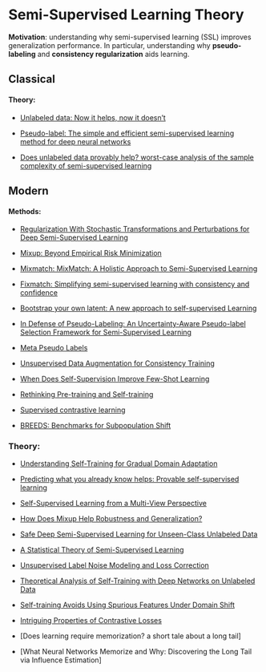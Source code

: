 # Semi-Supervised Learning Theory

**Motivation**: understanding why semi-supervised learning (SSL) improves generalization performance. 
In particular, understanding why **pseudo-labeling** and **consistency regularization** aids learning. 

## Classical

#### Theory:
- [Unlabeled data: Now it helps, now it doesn’t](https://papers.nips.cc/paper/2008/hash/07871915a8107172b3b5dc15a6574ad3-Abstract.html)
- [Pseudo-label: The simple and efficient semi-supervised learning method for deep neural
networks](https://github.com/emintham/Papers/blob/master/Lee-%20Pseudo-Label:%20The%20Simple%20and%20Efficient%20Semi-Supervised%20Learning%20Method%20for%20Deep%20Neural%20Networks.pdf)

- [Does unlabeled data provably help? worst-case analysis of the sample
complexity of semi-supervised learning](https://www.learningtheory.org/colt2008/papers/92-Ben-David.pdf)

## Modern

#### Methods:
- [Regularization With Stochastic Transformations and Perturbations for Deep Semi-Supervised Learning](https://arxiv.org/abs/1606.04586)
- [Mixup: Beyond Empirical Risk Minimization](https://arxiv.org/abs/1710.09412)
- [Mixmatch: MixMatch: A Holistic Approach to Semi-Supervised Learning](https://arxiv.org/abs/1905.02249)

- [Fixmatch: Simplifying semi-supervised learning with consistency and confidence](https://arxiv.org/abs/2001.07685)
- [Bootstrap your own latent: A new approach to self-supervised Learning](https://arxiv.org/pdf/2006.07733.pdf)
- [In Defense of Pseudo-Labeling: An Uncertainty-Aware Pseudo-label Selection Framework for Semi-Supervised Learning](https://arxiv.org/abs/2101.06329)
- [Meta Pseudo Labels](https://arxiv.org/abs/2003.10580)
- [Unsupervised Data Augmentation for Consistency Training](https://arxiv.org/pdf/1904.12848.pdf)
- [When Does Self-Supervision Improve Few-Shot Learning](https://arxiv.org/abs/1910.03560)
- [Rethinking Pre-training and Self-training](https://arxiv.org/abs/2006.06882)
- [Supervised contrastive learning](https://arxiv.org/abs/2004.11362)
- [BREEDS: Benchmarks for Subpopulation Shift](https://arxiv.org/abs/2008.04859)

### Theory:
- [Understanding Self-Training for Gradual Domain Adaptation](https://arxiv.org/pdf/2002.11361.pdf)
- [Predicting what you already know helps: Provable self-supervised learning](https://arxiv.org/pdf/2008.01064.pdf)
- [Self-Supervised Learning from a Multi-View Perspective](https://arxiv.org/pdf/2006.05576.pdf)


- [How Does Mixup Help Robustness and Generalization?](https://arxiv.org/pdf/2010.04819.pdf)
- [Safe Deep Semi-Supervised Learning for Unseen-Class Unlabeled Data](http://proceedings.mlr.press/v119/guo20i.html)
- [A Statistical Theory of Semi-Supervised Learning](https://arxiv.org/abs/2008.05913)

- [Unsupervised Label Noise Modeling and Loss Correction](https://arxiv.org/abs/1904.11238)
- [Theoretical Analysis of Self-Training with Deep Networks on Unlabeled Data]()
- [Self-training Avoids Using Spurious Features Under Domain Shift](https://arxiv.org/abs/2006.10032) 
- [Intriguing Properties of Contrastive Losses]()
- [Does learning require memorization? a short tale about a long tail]
- [What Neural Networks Memorize and Why: Discovering the Long Tail via Influence Estimation]

<!---
Q: Distinction between self-training, pseudo-labeling, and consistency regularization?
-->
